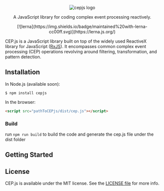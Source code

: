 <p align="center">
    <img src="https://user-images.githubusercontent.com/4553211/57116521-116f3480-6d2c-11e9-9c7c-b025a28398a3.png" alt="cepjs logo">
</p>

<p align="center">
    A JavaScript library for coding complex event processing reactively.
</p>

<p align="center">
    [![lerna](https://img.shields.io/badge/maintained%20with-lerna-cc00ff.svg)](https://lerna.js.org/)
</p>

CEP.js is a JavaScript library built on top of the widely used ReactiveX library for JavaScript ([RxJS](https://github.com/ReactiveX/rxjs)). It encompasses common complex event processing (CEP) operations revolving around filtering, transformation, and pattern detection.

## Installation
In Node.js (available soon):
```
$ npm install cepjs
```
In the browser:
```html
<script src="pathToCEPjs/dist/cep.js"></script>
```
### Build
run `npm run build` to build the code and generate the cep.js file under the dist folder

## Getting Started

## License
CEP.js is available under the MIT license. See the [LICENSE file](https://github.com/RxCEP/cepjs/blob/master/LICENSE) for more info.